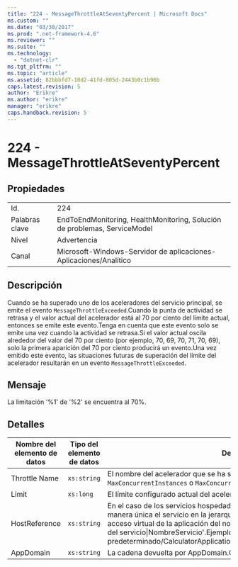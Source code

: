 ```yaml
---
title: "224 - MessageThrottleAtSeventyPercent | Microsoft Docs"
ms.custom: ""
ms.date: "03/30/2017"
ms.prod: ".net-framework-4.6"
ms.reviewer: ""
ms.suite: ""
ms.technology: 
  - "dotnet-clr"
ms.tgt_pltfrm: ""
ms.topic: "article"
ms.assetid: 82bbbfd7-10d2-41fd-805d-2443b0c1b96b
caps.latest.revision: 5
author: "Erikre"
ms.author: "erikre"
manager: "erikre"
caps.handback.revision: 5
---
```

# 224 - MessageThrottleAtSeventyPercent
## Propiedades  
  
|||  
|-|-|  
|Id.|224|  
|Palabras clave|EndToEndMonitoring, HealthMonitoring, Solución de problemas, ServiceModel|  
|Nivel|Advertencia|  
|Canal|Microsoft\-Windows\-Servidor de aplicaciones\-Aplicaciones\/Analítico|  
  
## Descripción  
 Cuando se ha superado uno de los aceleradores del servicio principal, se emite el evento `MessageThrottleExceeded`.Cuando la punta de actividad se retrasa y el valor actual del acelerador está al 70 por ciento del límite actual, entonces se emite este evento.Tenga en cuenta que este evento solo se emite una vez cuando la actividad se retrasa.Si el valor actual oscila alrededor del valor del 70 por ciento \(por ejemplo, 70, 69, 70, 71, 70, 69\), solo la primera aparición del 70 por ciento producirá un evento.Una vez emitido este evento, las situaciones futuras de superación del límite del acelerador resultarán en un evento `MessageThrottleExceeded`.  
  
## Mensaje  
 La limitación '%1' de '%2' se encuentra al 70%.  
  
## Detalles  
  
|Nombre del elemento de datos|Tipo del elemento de datos|Descripción|  
|----------------------------------|--------------------------------|-----------------|  
|Throttle Name|`xs:string`|El nombre del acelerador que se ha superado.`MaxConcurrentCalls`, `MaxConcurrentInstances` o `MaxConcurrentSessions`,|  
|Limit|`xs:long`|El límite configurado actual del acelerador.|  
|HostReference|`xs:string`|En el caso de los servicios hospedados en web, este campo identifica de manera única el servicio en la jerarquía web.El formato se define como 'Ruta de acceso virtual de la aplicación del nombre del sitio web&#124;Ruta de acceso virtual del servicio&#124;NombreServicio'.Ejemplo: 'Sitio web predeterminado\/CalculatorApplication&#124;\/CalculatorService.svc&#124;CalculatorService'.|  
|AppDomain|`xs:string`|La cadena devuelta por AppDomain.CurrentDomain.FriendlyName.|